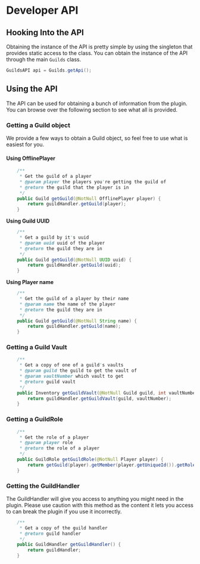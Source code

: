 # Developer API

## Hooking Into the API

Obtaining the instance of the API is pretty simple by using the singleton that provides static access to the class. You can obtain the instance of the API through the main `Guilds` class.

```java
GuildsAPI api = Guilds.getApi();
```

## Using the API

The API can be used for obtaining a bunch of information from the plugin. You can browse over the following section to see what all is provided.

### Getting a Guild object

We provide a few ways to obtain a Guild object, so feel free to use what is easiest for you.

#### Using OfflinePlayer

```java
    /**
     * Get the guild of a player
     * @param player the players you're getting the guild of
     * @return the guild that the player is in
     */
    public Guild getGuild(@NotNull OfflinePlayer player) {
        return guildHandler.getGuild(player);
    }
```

**Using Guild UUID**

```java
    /**
     * Get a guild by it's uuid
     * @param uuid uuid of the player
     * @return the guild they are in
     */
    public Guild getGuild(@NotNull UUID uuid) {
        return guildHandler.getGuild(uuid);
    }
```

**Using Player name**

```java
    /**
     * Get the guild of a player by their name
     * @param name the name of the player
     * @return the guild they are in
     */
    public Guild getGuild(@NotNull String name) {
        return guildHandler.getGuild(name);
    }
```

### Getting a Guild Vault

```java
    /**
     * Get a copy of one of a guild's vaults
     * @param guild the guild to get the vault of
     * @param vaultNumber which vault to get
     * @return guild vault
     */
    public Inventory getGuildVault(@NotNull Guild guild, int vaultNumber) {
        return guildHandler.getGuildVault(guild, vaultNumber);
    }
```

### Getting a GuildRole

```java
    /**
     * Get the role of a player
     * @param player role
     * @return the role of a player
     */
    public GuildRole getGuildRole(@NotNull Player player) {
        return getGuild(player).getMember(player.getUniqueId()).getRole();
    }
```

### Getting the GuildHandler

The GuildHandler will give you access to anything you might need in the plugin. Please use caution with this method as the content it lets you access to can break the plugin if you use it incorrectly.

```java
    /**
     * Get a copy of the guild handler
     * @return guild handler
     */
    public GuildHandler getGuildHandler() {
        return guildHandler;
    }
```

